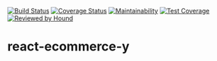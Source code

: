 [![Build Status](https://travis-ci.org/voke1/react-ecommerce-y.svg?branch=master)](https://travis-ci.org/voke1/react-ecommerce-y)  [![Coverage Status](https://coveralls.io/repos/github/voke1/react-ecommerce-y/badge.svg?branch=develop)](https://coveralls.io/github/voke1/react-ecommerce-y?branch=develop)  [![Maintainability](https://api.codeclimate.com/v1/badges/eb131efe09bd9bd6570f/maintainability)](https://codeclimate.com/github/voke1/react-ecommerce-y/maintainability)  [![Test Coverage](https://api.codeclimate.com/v1/badges/eb131efe09bd9bd6570f/test_coverage)](https://codeclimate.com/github/voke1/react-ecommerce-y/test_coverage)  [![Reviewed by Hound](https://img.shields.io/badge/Reviewed_by-Hound-8E64B0.svg)](https://houndci.com)

# react-ecommerce-y
